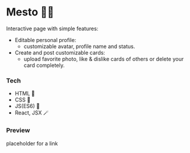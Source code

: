 # Mesto 🗻🗾
Interactive page with simple features: 
 - Editable personal profile:
   - customizable avatar, profile name and status.
 -  Create and post customizable cards:
    - upload favorite photo, like & dislike cards of others or delete your card completely.
### Tech
- HTML 🔖
- CSS 📍
- JS(ES6) 📔
- React, JSX 🪄

### Preview
placeholder for a link
